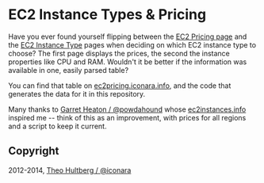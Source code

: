 # EC2 Instance Types & Pricing

Have you ever found yourself flipping between the  [EC2 Pricing page][1] and the [EC2 Instance Type][2] pages when deciding on which EC2 instance type to choose? The first page displays the prices, the second the instance properties like CPU and RAM. Wouldn't it be better if the information was available in one, easily parsed table?

You can find that table on [ec2pricing.iconara.info][3], and the code that generates the data for it in this repository.

Many thanks to [Garret Heaton / @powdahound][4] whose [ec2instances.info][5] inspired me -- think of this as an improvement, with prices for all regions and a script to keep it current.

## Copyright

2012-2014, [Theo Hultberg / @iconara][6]

  [1]: http://aws.amazon.com/ec2/pricing/
  [2]: http://aws.amazon.com/ec2/instance-types/
  [3]: http://ec2pricing.iconara.info/
  [4]: https://twitter.com/powdahound
  [5]: http://www.ec2instances.info/
  [6]: http://twitter.com/iconara